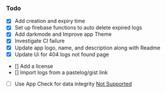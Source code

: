 ### Todo

- [X] Add creation and expiry time
- [X] Set up firebase functions to auto delete expired logs
- [X] Add darkmode and Improve app Theme
- [X] Investigate CI failure
- [X] Update app logo, name, and description along with Readme
- [X] Update Ui for 404 logs not found page
- [] Add a license
- [] Import logs from a pastelog/gist link
- [ ] Use App Check for data integrity [Not Supported](https://firebase.flutter.dev/docs/app-check/default-providers)
